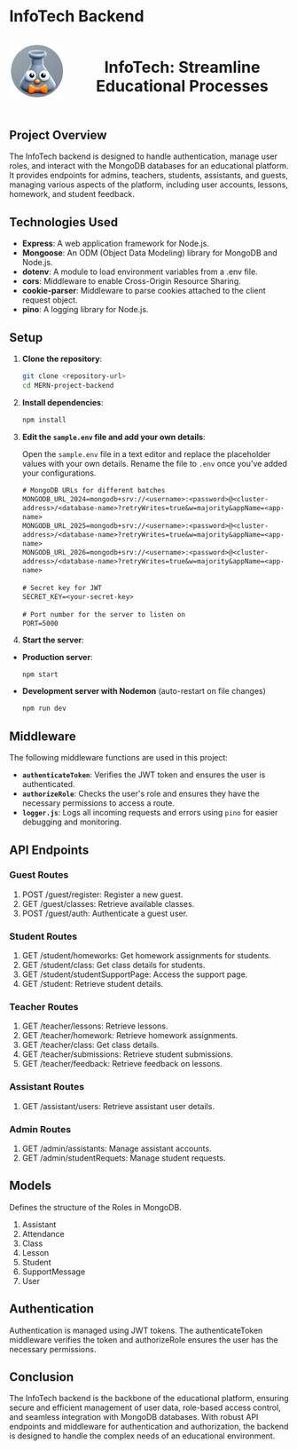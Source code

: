 # InfoTech Backend

<div align="center" style="margin-bottom: 40px;">

  <div style="display: flex; align-items: center; justify-content: center;">
    <img src="./assets/logo.png" alt="InfoTech Logo" width="100" height="100"> 
    <h1 style="margin-left: 20px;">InfoTech: Streamline Educational Processes</h1>
  </div>
</div>

## Project Overview

The InfoTech backend is designed to handle authentication, manage user roles, and interact with the MongoDB databases for an educational platform.
It provides endpoints for admins, teachers, students, assistants, and guests, managing various aspects of the platform, including user accounts, lessons, homework, and student feedback.

## Technologies Used

- **Express**: A web application framework for Node.js.
- **Mongoose**: An ODM (Object Data Modeling) library for MongoDB and Node.js.
- **dotenv**: A module to load environment variables from a .env file.
- **cors**: Middleware to enable Cross-Origin Resource Sharing.
- **cookie-parser**: Middleware to parse cookies attached to the client request object.
- **pino**: A logging library for Node.js.

## Setup

1. **Clone the repository**:

   ```sh
   git clone <repository-url>
   cd MERN-project-backend
   ```

2. **Install dependencies**:

   ```sh
   npm install
   ```

3. **Edit the `sample.env` file and add your own details**:

   Open the `sample.env` file in a text editor and replace the placeholder values with your own details. Rename the file to `.env` once you've added your configurations.
   ```env
   # MongoDB URLs for different batches
   MONGODB_URL_2024=mongodb+srv://<username>:<password>@<cluster-address>/<database-name>?retryWrites=true&w=majority&appName=<app-name>
   MONGODB_URL_2025=mongodb+srv://<username>:<password>@<cluster-address>/<database-name>?retryWrites=true&w=majority&appName=<app-name>
   MONGODB_URL_2026=mongodb+srv://<username>:<password>@<cluster-address>/<database-name>?retryWrites=true&w=majority&appName=<app-name>

   # Secret key for JWT
   SECRET_KEY=<your-secret-key>

   # Port number for the server to listen on
   PORT=5000
   ```

4. **Start the server**:

- **Production server**:
  ```sh
  npm start
   ```
- **Development server with Nodemon** (auto-restart on file changes)
  ```sh
  npm run dev
  ```

## Middleware

The following middleware functions are used in this project:

- **`authenticateToken`**: Verifies the JWT token and ensures the user is authenticated.
- **`authorizeRole`**: Checks the user's role and ensures they have the necessary permissions to access a route.
- **`logger.js`**: Logs all incoming requests and errors using `pino` for easier debugging and monitoring.
## API Endpoints

### Guest Routes

1. POST /guest/register: Register a new guest.
2. GET /guest/classes: Retrieve available classes.
3. POST /guest/auth: Authenticate a guest user.

### Student Routes

1. GET /student/homeworks: Get homework assignments for students.
2. GET /student/class: Get class details for students.
3. GET /student/studentSupportPage: Access the support page.
4. GET /student: Retrieve student details.

### Teacher Routes

1. GET /teacher/lessons: Retrieve lessons.
2. GET /teacher/homework: Retrieve homework assignments.
3. GET /teacher/class: Get class details.
4. GET /teacher/submissions: Retrieve student submissions.
5. GET /teacher/feedback: Retrieve feedback on lessons.

### Assistant Routes

1. GET /assistant/users: Retrieve assistant user details.

### Admin Routes

1. GET /admin/assistants: Manage assistant accounts.
2. GET /admin/studentRequets: Manage student requests.

## Models

Defines the structure of the Roles in MongoDB.

1. Assistant
2. Attendance
3. Class
4. Lesson
4. Student
5. SupportMessage
1. User

## Authentication

Authentication is managed using JWT tokens. The authenticateToken middleware verifies the token and authorizeRole ensures the user has the necessary permissions.

## Conclusion

The InfoTech backend is the backbone of the educational platform, ensuring secure and efficient management of user data, role-based access control, and seamless integration with MongoDB databases. With robust API endpoints and middleware for authentication and authorization, the backend is designed to handle the complex needs of an educational environment.


